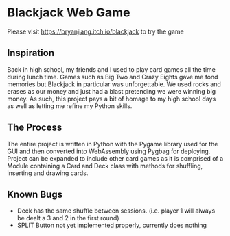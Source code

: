 # Blackjack Web Game
Please visit <https://bryanjiang.itch.io/blackjack> to try the game

## Inspiration
Back in high school, my friends and I used to play card games all the time during lunch time. Games such as Big Two and Crazy Eights gave me fond memories but Blackjack in particular was unforgettable.
We used rocks and erases as our money and just had a blast pretending we were winning big money. As such, this project pays a bit of homage to my high school days as well as letting me refine my Python skills.


## The Process
The entire project is written in Python with the Pygame library used for the GUI and then converted into WebAssembly using Pygbag for deploying. Project can be expanded to
include other card games as it is comprised of a Module containing a Card and Deck class with methods for shuffling, inserting and drawing cards.

## Known Bugs
* Deck has the same shuffle between sessions. (i.e. player 1 will always be dealt a 3 and 2 in the first round)
* SPLIT Button not yet implemented properly, currently does nothing

